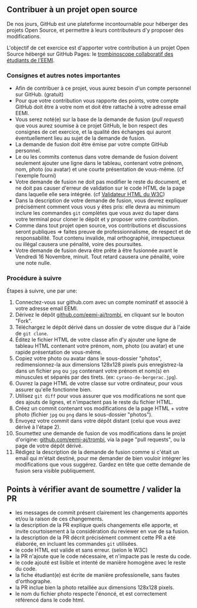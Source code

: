 ## Contribuer à un projet open source

De nos jours, GitHub est une plateforme incontournable pour héberger des projets Open Source, et permettre à leurs contributeurs d'y proposer des modifications.

L'objectif de cet exercice est d'apporter votre contribution à un projet Open Source hébergé sur GitHub Pages: le [trombinoscope collaboratif des étudiants de l'EEMI](https://github.com/eemi-aj/trombi).

### Consignes et autres notes importantes

- Afin de contribuer à ce projet, vous aurez besoin d'un compte personnel sur GitHub. (gratuit)
- Pour que votre contribution vous rapporte des points, votre compte GitHub doit être à votre nom et doit être rattaché à votre adresse email EEMI.
- Vous serez noté(e) sur la base de la demande de fusion (*pull request*) que vous aurez soumise à ce projet GitHub, le bon respect des consignes de cet exercice, et la qualité des échanges qui auront éventuellement lieu au sujet de la demande de fusion.
- La demande de fusion doit être émise par votre compte GitHub personnel.
- Le ou les commits contenus dans votre demande de fusion doivent seulement ajouter une ligne dans le tableau, contenant votre prénom, nom, photo (ou avatar) et une courte présentation de vous-même. (cf l'exemple fourni)
- Votre demande de fusion ne doit pas modifier le reste du document, et ne doit pas causer d'erreur de validation sur le code HTML de la page dans laquelle elle sera intégrée. (cf [Validateur HTML du W3C](https://validator.w3.org/#validate_by_input))
- Dans la description de votre demande de fusion, vous devrez expliquer précisément comment vous vous y êtes pris: elle devra au minimum inclure les commandes `git` complètes que vous avez du taper dans votre terminal pour cloner le dépôt et y proposer votre contribution.
- Comme dans tout projet open source, vos contributions et discussions seront publiques => faites preuve de professionnalisme, de respect et de responsabilité. Tout contenu invalide, mal orthographié, irrespectueux ou illégal causera une pénalité, voire des poursuites.
- Votre demande de fusion devra être prête à être fusionnée avant le Vendredi 16 Novembre, minuit. Tout retard causera une pénalité, voire une note nulle.

### Procédure à suivre

Étapes à suivre, une par une:

1. Connectez-vous sur github.com avec un compte nominatif et associé à votre adresse email EEMI.
1. Dérivez le dépôt [github.com/eemi-aj/trombi](https://github.com/eemi-aj/trombi), en cliquant sur le bouton "Fork".
1. Téléchargez le dépôt dérivé dans un dossier de votre disque dur à l'aide de `git clone`.
1. Éditez le fichier HTML de votre classe afin d'y ajouter une ligne de tableau HTML contenant votre prénom, nom, photo (ou avatar) et une rapide présentation de vous-même.
1. Copiez votre photo ou avatar dans le sous-dossier "photos", redimensionnez-la aux dimensions 128x128 pixels puis enregistrez-la dans un fichier `png` ou `jpg` contenant votre prénom et nom(s) en minuscules et séparés par des tirets. (ex: `cyrano-de-bergerac.jpg`).
1. Ouvrez la page HTML de votre classe sur votre ordinateur, pour vous assurer qu'elle fonctionne bien.
1. Utilisez `git diff` pour vous assurer que vos modifications ne sont que des ajouts de lignes, et n'impactent pas le reste du fichier HTML.
1. Créez un commit contenant vos modifications de la page HTML + votre photo (fichier `jpg` ou `png` dans le sous-dossier "photos").
1. Envoyez votre commit dans votre dépôt distant (celui que vous avez dérivé à l'étape 2).
1. Soumettez une demande de fusion de vos modifications dans le projet d'origine: [github.com/eemi-aj/trombi](https://github.com/eemi-aj/trombi), via la page "pull requests", ou la page de votre dépôt dérivé.
1. Rédigez la description de la demande de fusion comme si c'était un email qui m'était destiné, pour me demander de bien vouloir intégrer les modifications que vous suggérez. Gardez en tête que cette demande de fusion sera visible publiquement.

## Points à vérifier avant de soumettre / valider la PR

- les messages de commit présent clairement les changements apportés et/ou la raison de ces changements.
- la description de la PR explique quels changements elle apporte, et invite courtoisement à la considération du reviewer en vue de sa fusion.
- la description de la PR décrit précisément comment cette PR a été élaborée, en incluant les commandes `git` utilisées.
- le code HTML est valide et sans erreur. (selon le W3C)
- la PR n'ajoute que le code nécessaire, et n'impacte pas le reste du code.
- le code ajouté est lisible et intenté de manière homogène avec le reste du code.
- la fiche étudiant(e) est écrite de manière professionelle, sans fautes d'orthographe.
- la PR inclue bien la photo retaillée aux dimensions 128x128 pixels.
- le nom du fichier photo respecte l'énoncé, et est correctement référencé dans le code html.

<!--

Spreadsheet utilisé pour évaluer les étudiants des classes 1-4 sur la base de leur PR: https://docs.google.com/spreadsheets/d/1GKUDq4HcVPyqLC1Zg_g8Um5dV_PABJGF1D-7NKOrmOg/edit#gid=0

Critères utilisés pour classe fast track 2018-2019:
- shipped: 1 point si PR soumise à temps + 1 point si URL fournie sur classroom
- clean commit: 2 points pour clarté des messages de commit
- good desc: 1 point pour formulation de l'objectif de PR dans la description + 1 point pour courtoisie et bonne orthographe
- git howto: 2 points pour mise en oeuvre est expliquée clairement et précisément en description de PR.
- valid code: 2 points pour code HTML 100% valide et sans erreur
- concise code: 2 points si PR n'ajoute que le code nécessaire sans impacter le reste du code.
- clean code: 2 points pour code bien intenté et lisible.
- pro content: 2 points si la fiche étudiant(e) est écrite de manière professionelle, sans fautes d'orthographe.
- image: 1 point pour présence de photo dans PR + 1 point si bien retaillée aux dimensions 128x128 pixels
- img naming: 2 points pour respect convention de nommage de la photo + référence correcte du fichier dans le code html

-->

